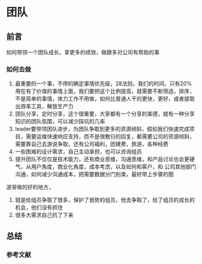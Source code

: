 # 团队

## 前言

如何带领一个团队成长，拿更多的绩效，做跟多对公司有帮助的事

### 如何去做

1. 最重要的一个事，不停的确定事情优先级，28法则，我们的时间，只有20%用在有了价值的事情上面，我们要把这个比例提高，就需要不断筛选，排序，不是简单的事情，体力工作不用做，如何比普通人干的更快，更好，或者提取出效率工具，解放生产力
2. 团队分享，定时分享，这个很重要，大家都有一个分享的美德，就有一种分享知识的团队氛围，可以减少踩坑的几率
3. leader要带领团队进步，为团队争取到更多的资源倾斜，假如我们快速完成项目，需要运维快速响应支持，而不是很敷衍的回复，都需要公司的资源倾斜，需要靠自己去游说争取，还有公司福利，团建费，旅游，各种经费
4. 一些困难的设计需求，自己主动承担，也可以咨询组员
5. 提升团队不仅仅是技术能力，还有商业思维，沟通思维，和产品讨论也会更硬气，从用户角度，商业化角度，成本考虑，以及如何和客户，和 公司其他部门沟通，如何减少沟通成本，把需要数据分门别类，最好带上步骤的图

波哥做的好的地方，

1. 就是给组员争取了很多，保护了弱势的组员，他去争取了，给了组员的成长的机会，他们没有抓住
2. 很多大需求自己抗了下来

## 总结

### 参考文献
